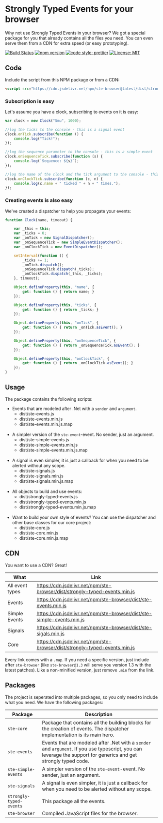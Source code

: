 # Strongly Typed Events for your browser
Why not use Strongly Typed Events in your browser? We got a special package for
you that already contains all the files you need. You can even serve them from
a CDN for extra speed (or easy prototyping).

[![Build Status](https://travis-ci.org/KeesCBakker/Strongly-Typed-Events-for-TypeScript.svg?branch=master)](https://travis-ci.org/KeesCBakker/Strongly-Typed-Events-for-TypeScript)
[![npm version](https://badge.fury.io/js/ste-browser.svg)](https://badge.fury.io/js/ste-core)
[![code style: prettier](https://img.shields.io/badge/code_style-prettier-ff69b4.svg)](https://github.com/prettier/prettier) [![License: MIT](https://img.shields.io/badge/License-MIT-yellow.svg)](https://opensource.org/licenses/MIT)

## Code
Include the script from this NPM package or from a CDN:
```html
<script src="https://cdn.jsdelivr.net/npm/ste-browser@latest/dist/strongly-typed-events.js"></script>
```

### Subscription is easy
Let's assume you have a clock, subscribing to events on it is easy:
```javascript
var clock = new Clock("Smu", 1000);

//log the ticks to the console - this is a signal event
clock.onTick.subscribe(function () {
    console.log("Tick!");
});

//log the sequence parameter to the console - this is a simple event
clock.onSequenceTick.subscribe(function (s) {
    console.log(`Sequence: ${s}`);
});

//log the name of the clock and the tick argument to the console - this is an event
clock.onClockTick.subscribe(function (c, n) {
    console.log(c.name + " ticked " + n + " times.");
});
```

### Creating events is also easy
We've created a dispatcher to help you propagate your events:
```javascript
function Clock(name, timeout) {

    var _this = this;
    var _ticks = 0;
    var _onTick = new SignalDispatcher();
    var _onSequenceTick = new SimpleEventDispatcher();
    var _onClockTick = new EventDispatcher();

    setInterval(function () {
        _ticks += 1;
        _onTick.dispatch();
        _onSequenceTick.dispatch(_ticks);
        _onClockTick.dispatch(_this, _ticks);
    }, timeout);

    Object.defineProperty(this, "name", {
        get: function () { return name; }
    });

    Object.defineProperty(this, "ticks", {
        get: function () { return _ticks; }
    });

    Object.defineProperty(this, "onTick", {
        get: function () { return _onTick.asEvent(); }
    });

    Object.defineProperty(this, "onSequenceTick", {
        get: function () { return _onSequenceTick.asEvent(); }
    });

    Object.defineProperty(this, "onClockTick", {
        get: function () { return _onClockTick.asEvent(); }
    });
}
```

## Usage
The package contains the following scripts:

- Events that are modeled after .Net with a `sender` and `argument`. 
    - dist/ste-events.js
    - dist/ste-events.min.js
    - dist/ste-events.min.js.map<br/><br/>
- A simpler version of the `ste-event`-event. No sender, just an argument.
    - dist/ste-simple-events.js
    - dist/ste-simple-events.min.js
    - dist/ste-simple-events.min.js.map<br/><br/>
- A signal is even simpler, it is just a callback for when you need to be alerted without any scope.
    - dist/ste-signals.js
    - dist/ste-signals.min.js
    - dist/ste-signals.min.js.map<br/><br/>
- All objects to build and use events:
    - dist/strongly-typed-events.js
    - dist/strongly-typed-events.min.js
    - dist/strongly-typed-events.min.js.map<br/><br/>
- Want to build your own style of events? You can use the dispatcher and other base classes for our core project:
    - dist/ste-core.js
    - dist/ste-core.min.js
    - dist/ste-core.min.js.map

## CDN
You want to use a CDN? Great!

|What|Link|
|----|----|
|All event types|https://cdn.jsdelivr.net/npm/ste-browser/dist/strongly-typed-events.min.js|
|Events|https://cdn.jsdelivr.net/npm/ste-browser/dist/ste-events.min.js|
|Simple Events|https://cdn.jsdelivr.net/npm/ste-browser/dist/ste-simple-events.min.js|
|Signals|https://cdn.jsdelivr.net/npm/ste-browser/dist/ste-sigals.min.js|
|Core|https://cdn.jsdelivr.net/npm/ste-browser/dist/strongly-typed-events.min.js|

Every link comes with a `.map`. If you need a specific version, just include after
`ste-browser` (like `ste-browser@1.3` will serve you version 1.3 with the latest 
patches). Like a non-minified version, just remove `.min` from the link.

## Packages
The project is seperated into multiple packages, so you only need
to include what you need. We have the following packages:

|Package|Description|
|-------|-----------|
|`ste-core`|Package that contains all the building blocks for the creation of events. The dispatcher implementation is its main hero.|
|`ste-events`|Events that are modeled after .Net with a `sender` and `argument`. If you use typescript, you can leverage the support for generics and get strongly typed code.|
|`ste-simple-events`|A simpler version of the `ste-event`-event. No sender, just an argument.|
|`ste-signals`|A signal is even simpler, it is just a callback for when you need to be alerted without any scope.|
|`strongly-typed-events`|This package all the events.|
|`ste-browser`|Compiled JavaScript files for the browser.|
